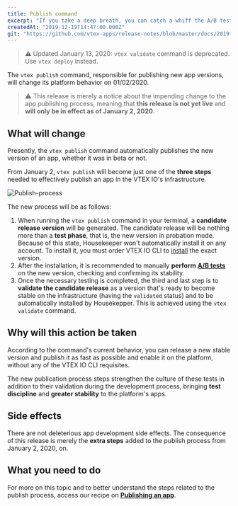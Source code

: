 ```yaml
---
title: Publish command
excerpt: "If you take a deep breath, you can catch a whiff the A/B tests in the air. That’s because the Publish command from 01/02/2020 on will change its functionality and more steps will be added to the process of publishing an app on the platform. Everything to say goodbye to potential instabilities and to foster a culture of tests among our beloved devs."
createdAt: "2019-12-19T14:47:00.000Z"
git: "https://github.com/vtex-apps/release-notes/blob/master/docs/2019-week-47-48-49-50-51/publish-command.md"
---
```


> ⚠️ Updated January 13, 2020: `vtex validate` command is deprecated. Use `vtex deploy` instead.

The `vtex publish` command, responsible for publishing new app versions, will change its platform behavior on 01/02/2020.

> ⚠️ This release is merely a notice about the impending change to the app publishing process, meaning that **this release is not yet live** and **will only be in effect as of January 2, 2020**. 

## What will change

Presently, the `vtex publish` command automatically publishes the new version of an app, whether it was in beta or not.

From January 2, `vtex publish` will become just one of the **three steps** needed to effectively publish an app in the VTEX IO's infrastructure.

![Publish-process](https://user-images.githubusercontent.com/52087100/71118909-c0775800-21b7-11ea-9e17-226badbc30c3.png)

The new process will be as follows:

1. When running the `vtex publish` command in your terminal, a **candidate release version** will be generated. The candidate release will be nothing more than a **test phase**, that is, the new version in probation mode. Because of this state, Housekeeper won't automatically install it on any account. To install it, you must order VTEX IO CLI to [install](https://developers.vtex.com/docs/guides/vtex-io-documentation-installing-an-app) the exact version.
2. After the installation, it is recommended to manually **perform** [**A/B tests**](https://developers.vtex.com/docs/guides/vtex-io-documentation-running-native-ab-testing) on the new version, checking and confirming its stability.
3. Once the necessary testing is completed, the third and last step is to **validate the candidate release** as a version that's ready to become stable on the infrastructure (having the `validated` status) and to be automatically installed by Housekepper. This is achieved using the `vtex validate` command. 

## Why will this action be taken 

According to the command's current behavior, you can release a new stable version and publish it as fast as possible and enable it on the platform, without any of the VTEX IO CLI requisites.

The new publication process steps strengthen the culture of these tests in addition to their validation during the development process, bringing **test discipline** and **greater stability** to the platform's apps.

## Side effects

There are not deleterious app development side effects. The consequence of this release is merely the **extra steps** added to the publish process from January 2, 2020, on. 

## What you need to do

For more on this topic and to better understand the steps related to the publish process, access our recipe on [**Publishing an app**](https://developers.vtex.com/docs/guides/vtex-io-documentation-publishing-an-app).
